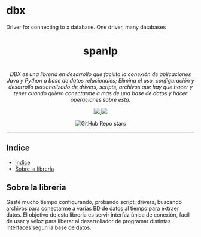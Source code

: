 # dbx
Driver for connecting to x database. One driver, many databases

<h1 align="center">spanlp</h1>

<p align="center">
  <br>
  <i>DBX es una librería en desarrollo que facilita la conexión de aplicaciones Java y Python a base de datos relacionales; Elimina el uso, configuración y desarrollo personalizado de drivers, scripts, archivos que hay que hacer y tener cuando quiero conectarme a más de una base de datos y hacer operaciones sobre esta.
    </i>
  <br>
  
  <p align="center">
    <a href="https://test.pypi.org/project/spanlp/">
      <img src="https://img.shields.io/badge/version-v0.0.0-green"/>
    </a>
  <a href="https://test.pypi.org/project/spanlp/">
      <img src="https://img.shields.io/badge/license-MIT-brightgreen"/>
    </a>
  </p>
  
  <p align="center">
    <img alt="GitHub Repo stars" src="https://img.shields.io/github/stars/jfreddypuentes/dbx?style=social">
  </p>
</p>

<hr>

## Indice
- [Indice](#indice)
- [Sobre la librería](#sobre-la-librería)

## Sobre la libreria
Gasté mucho tiempo configurando, probando script, drivers, buscando archivos para conectarme a varias BD de datos al tiempo para extraer datos.
El objetivo de esta libreria es servir interfaz única de conexión, facil de usar y veloz para liberar al desarrollador de programar distintas interfaces segun la base de datos.
